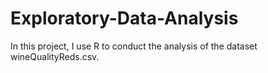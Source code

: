# Exploratory-Data-Analysis
In this project, I use R to conduct the analysis of the dataset wineQualityReds.csv.
